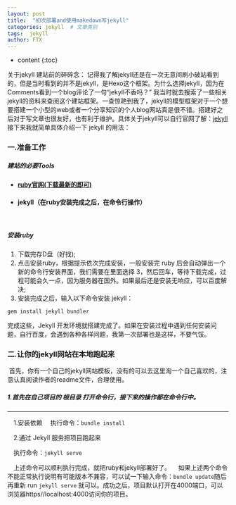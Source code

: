 ```yaml
---
layout: post
title:  "初次部署and使用makedown写jekyll"
categories: jekyll  # 文章类别
tags:  jekyll
author: FTX
---
```


* content
{:toc}

关于jekyll
建站前的碎碎念：
记得我了解jekyll还是在一次无意间刷小破站看到的，但是当时看到的并不是jekyll，是Hexo这个框架。为什么选择jekyll，因为在Comments看到一个blog评论了一句“jekyll不香吗？”
我当时就去搜索了一些相关jekyll的资料来查阅这个建站框架。一查惊艳到我了，jekyll的模型框架对于一个想要搭建一个小型的web或者一个分享知识的个人blog网站真是很不错。搭建好之后对于写文章也很友好，也有利于维护。具体关于jekyll可以自行官网了解：[jekyll](https://jekyllcn.com/docs/home/)
接下来我就简单具体介绍一下 jekyll 的用法：




  
### 一.准备工作

##### 建站的必要Tools
- #### [ruby官网(下载最新的即可)](https://rubyinstaller.org/downloads/)
- #### jekyll（在ruby安装完成之后，在命令行操作）
&nbsp;
##### 安装ruby

1. 下载完存D盘（好找);
2. 点击安装ruby，根据提示依次完成安装，一般安装完 ruby 后会自动弹出一个新的命令行安装界面，我们需要在里面选择 3，然后回车，等待下载完成，过程可能会久一点，因为服务器在国外。如果最后还是安装无响应，可以百度解决;
3. 安装完成之后，输入以下命令安装 jekyll：
```
gem install jekyll bundler
```

完成这些，Jekyll 开发环境就搭建完成了。如果在安装过程中遇到任何安装问题，自行百度，会遇到各种各样问题，我第一次部署也是这样，不要气馁。&nbsp;
&nbsp;


### 二.让你的jekyll网站在本地跑起来

&nbsp;首先，你有一个自己的jekyll网站模板，没有的可以去这里淘一个自己喜欢的，注意认真阅读作者的readme文件，合理使用。

##### 1.首先在自己项目的 *根目录* 打开命令行，接下来的操作都在命令行中。

---

&emsp;1.安装依赖
&emsp;执行命令：`bundle install`

&emsp;2.通过 Jekyll 服务把项目跑起来

&emsp;执行命令：`jekyll serve`

&emsp;上述命令可以顺利执行完成，就把ruby和jekyll部署好了。
&emsp;如果上述两个命令不能正常执行说明有可能版本不兼容，可以试一下输入命令：`bundle update`随后再重新 run `jekyll serve` 就可以。成功之后，项目默认打开在4000端口，可以浏览器https//localhost:4000访问你的项目。